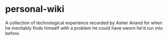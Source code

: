# personal-wiki
A collection of technological experience recorded by Asher Anand for when he inevitably finds himself with a problem he could have sworn he'd run into before.
